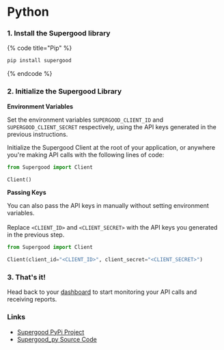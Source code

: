 # Python

### 1. Install the Supergood library

{% code title="Pip" %}
```bash
pip install supergood
```
{% endcode %}

### 2. Initialize the Supergood Library

**Environment Variables**

Set the environment variables `SUPERGOOD_CLIENT_ID` and `SUPERGOOD_CLIENT_SECRET` respectively, using the API keys generated in the previous instructions.

Initialize the Supergood Client at the root of your application, or anywhere you're making API calls with the following lines of code:

```python
from Supergood import Client

Client()
```

**Passing Keys**

You can also pass the API keys in manually without setting environment variables.\
\
Replace `<CLIENT_ID>` and `<CLIENT_SECRET>` with the API keys you generated in the previous step.

```python
from Supergood import Client

Client(client_id="<CLIENT_ID>", client_secret="<CLIENT_SECRET>")
```

### 3. That's it!&#x20;

Head back to your [dashboard](https://dashboard.supergood.ai) to start monitoring your API calls and receiving reports.

### Links

* [Supergood PyPi Project](https://pypi.org/project/supergood/)
* [Supergood\_py Source Code](https://github.com/supergoodsystems/supergood-py)

